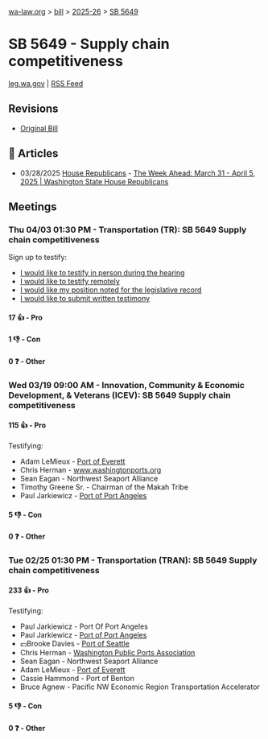 [wa-law.org](/) > [bill](/bill/) > [2025-26](/bill/2025-26/) > [SB 5649](/bill/2025-26/sb/5649/)

# SB 5649 - Supply chain competitiveness
[leg.wa.gov](https://app.leg.wa.gov/billsummary?BillNumber=5649&Year=2025&Initiative=false) | [RSS Feed](./rss.xml)

## Revisions
* [Original Bill](1/)

## 📰 Articles
* 03/28/2025 [House Republicans](/org/house_republicans/) - [The Week Ahead: March 31 - April 5, 2025 | Washington State House Republicans](https://houserepublicans.wa.gov/week/the-week-ahead-march-31-april-5-2025/#:~:text=SB%205649)

## Meetings
### Thu 04/03 01:30 PM - Transportation (TR): SB 5649 Supply chain competitiveness
Sign up to testify:
* [I would like to testify in person during the hearing](https://app.leg.wa.gov/csi/Testifier/Add?chamber=House&mId=33194&aId=166672&caId=26811&tId=1)
* [I would like to testify remotely](https://app.leg.wa.gov/csi/Testifier/Add?chamber=House&mId=33194&aId=166672&caId=26811&tId=2)
* [I would like my position noted for the legislative record](https://app.leg.wa.gov/csi/Testifier/Add?chamber=House&mId=33194&aId=166672&caId=26811&tId=3)
* [I would like to submit written testimony](https://app.leg.wa.gov/csi/Testifier/Add?chamber=House&mId=33194&aId=166672&caId=26811&tId=4)

#### 17 👍 - Pro

#### 1 👎 - Con

#### 0 ❓ - Other

### Wed 03/19 09:00 AM - Innovation, Community & Economic Development, & Veterans (ICEV): SB 5649 Supply chain competitiveness
#### 115 👍 - Pro
Testifying:
* Adam LeMieux - [Port of Everett](/org/port_of_everett/)
* Chris Herman - www.washingtonports.org
* Sean Eagan - Northwest Seaport Alliance
* Timothy Greene Sr. - Chairman of the Makah Tribe
* Paul Jarkiewicz - [Port of Port Angeles](/org/port_of_port_angeles/)

#### 5 👎 - Con

#### 0 ❓ - Other

### Tue 02/25 01:30 PM - Transportation (TRAN): SB 5649 Supply chain competitiveness
#### 233 👍 - Pro
Testifying:
* Paul Jarkiewicz - Port Of Port Angeles
* Paul Jarkiewicz - [Port of Port Angeles](/org/port_of_port_angeles/)
* 💵Brooke Davies - [Port of Seattle](/org/port_of_seattle/)
* Chris Herman - [Washington Public Ports Association](/org/washington_public_ports_association/)
* Sean Eagan - Northwest Seaport Alliance
* Adam LeMieux - [Port of Everett](/org/port_of_everett/)
* Cassie Hammond - Port of Benton
* Bruce Agnew - Pacific NW Economic Region Transportation Accelerator

#### 5 👎 - Con

#### 0 ❓ - Other
